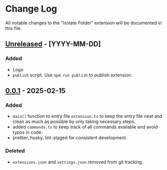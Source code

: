 # Change Log

All notable changes to the "Isolate Folder" extension will be documented in this file.

<!-- Check [Keep a Changelog](http://keepachangelog.com/) for recommendations on how to structure this file. -->

## [Unreleased]() - [YYYY-MM-DD]

### Added

- Logo
- `publish` script. Use `npm run publish` to publish extension.

## [0.0.1](https://github.com/nirvikpurkait/isolate-folder/releases/tag/v0.0.1) - 2025-02-15

### Added

- `main()` function to entry file `extension.ts` to keep the entry file neat and clean as much as possible by only taking necessary steps.
- added `commands.ts` to keep track of all commands available and avoid typos in code.
- prettier, husky, lint-staged for consistent development.

### Deleted

- `extensions.json` and `settings.json` removed from git tracking.
